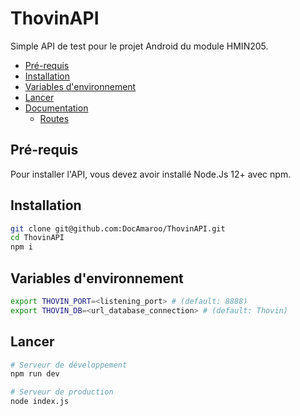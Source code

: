 # ThovinAPI
Simple API de test pour le projet Android du module HMIN205.

* [Pré-requis](#pré-requis)
* [Installation](#installation)
* [Variables d'environnement](#variables-denvironnement)
* [Lancer](#lancer)
* [Documentation](#documentation)
  * [Routes](#routes)


## Pré-requis
Pour installer l'API, vous devez avoir installé Node.Js 12+ avec npm.

## Installation
```bash
git clone git@github.com:DocAmaroo/ThovinAPI.git
cd ThovinAPI
npm i
```

## Variables d'environnement
```bash
export THOVIN_PORT=<listening_port> # (default: 8888)
export THOVIN_DB=<url_database_connection> # (default: Thovin)
```

## Lancer
```bash
# Serveur de développement
npm run dev

# Serveur de production
node index.js
```
